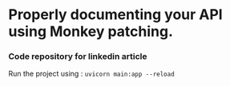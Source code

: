 # Properly documenting your API using Monkey patching.

### Code repository for linkedin article

Run the project using : `uvicorn main:app --reload`
